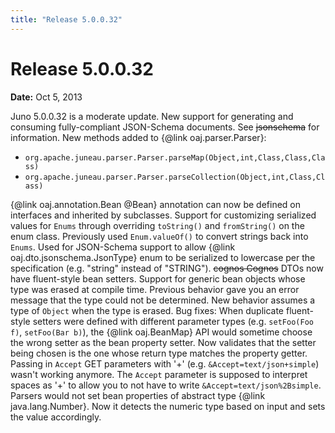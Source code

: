 ```yaml
---
title: "Release 5.0.0.32"
---
```


# Release 5.0.0.32

**Date:** Oct 5, 2013

Juno 5.0.0.32 is a moderate update.
New support for generating and consuming fully-compliant JSON-Schema documents.
See ~~jsonschema~~ for information.
New methods added to \{@link oaj.parser.Parser\}:
- `org.apache.juneau.parser.Parser.parseMap(Object,int,Class,Class,Class)`
- `org.apache.juneau.parser.Parser.parseCollection(Object,int,Class,Class)`

\{@link oaj.annotation.Bean @Bean\} annotation can now be defined on interfaces and inherited by subclasses.
Support for customizing serialized values for `Enums` through overriding `toString()` and `fromString()` on the enum class.
Previously used `Enum.valueOf()` to convert strings back into `Enums`.
Used for JSON-Schema support to allow \{@link oaj.dto.jsonschema.JsonType\} enum to be serialized to lowercase per the specification (e.g. "string" instead of "STRING").
~~cognos Cognos~~ DTOs now have fluent-style bean setters.
Support for generic bean objects whose type was erased at compile time.
Previous behavior gave you an error message that the type could not be determined.
New behavior assumes a type of `Object` when the type is erased.
Bug fixes:
When duplicate fluent-style setters were defined with different parameter types (e.g. `setFoo(Foo f)`, `setFoo(Bar b)`), the \{@link oaj.BeanMap\} API would sometime choose the wrong setter as the bean property setter. 
Now validates that the setter being chosen is the one whose return type matches the property getter.
Passing in `Accept` GET parameters with '+' (e.g. `&Accept=text/json+simple`) wasn't working anymore.
The `Accept` parameter is supposed to interpret spaces as '+' to allow you to not have to write `&Accept=text/json%2Bsimple`.
Parsers would not set bean properties of abstract type \{@link java.lang.Number\}.
Now it detects the numeric type based on input and sets the value accordingly.
